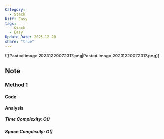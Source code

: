 ```yaml
---
Category:
  - Stack
Diff: Easy
tags:
  - Stack
  - Easy
Update Date: 2023-12-20
share: "true"
---
```


![[Pasted image 20231220072317.png|Pasted image 20231220072317.png]]
## Note
### Method 1

#### Code

#### Analysis
##### Time Complexity: $O()$
##### Space Complexity: $O()$

